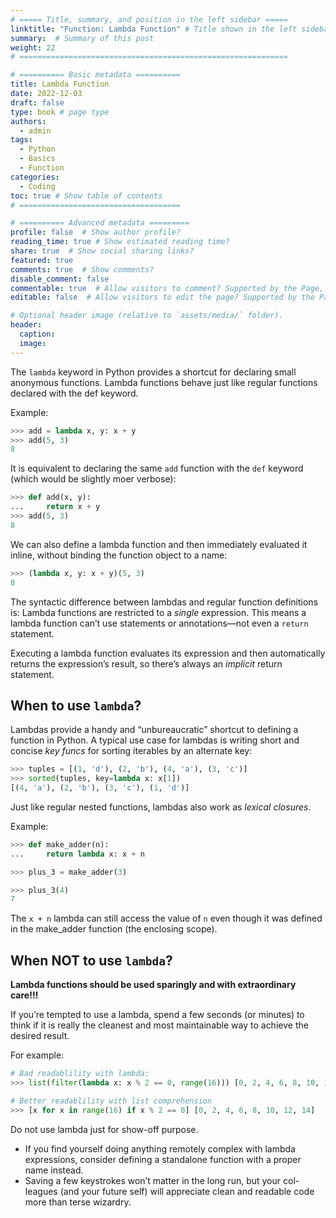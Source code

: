 ```yaml
---
# ===== Title, summary, and position in the left sidebar =====
linktitle: "Function: Lambda Function" # Title shown in the left sidebar menu
summary:  # Summary of this post
weight: 22
# ============================================================

# ========== Basic metadata ==========
title: Lambda Function
date: 2022-12-03
draft: false
type: book # page type
authors:
  - admin
tags:
  - Python
  - Basics
  - Function
categories:
  - Coding
toc: true # Show table of contents
# ====================================

# ========== Advanced metadata =========
profile: false  # Show author profile?
reading_time: true # Show estimated reading time?
share: true  # Show social sharing links?
featured: true
comments: true  # Show comments?
disable_comment: false
commentable: true  # Allow visitors to comment? Supported by the Page, Post, and Book content types.
editable: false  # Allow visitors to edit the page? Supported by the Page, Post, and Book content types.

# Optional header image (relative to `assets/media/` folder).
header:
  caption: 
  image:  
---
```




The `lambda` keyword in Python provides a shortcut for declaring small anonymous functions. Lambda functions behave just like regular functions declared with the def keyword.

Example:

```python
>>> add = lambda x, y: x + y 
>>> add(5, 3)
8
```

It is equivalent to declaring the same `add` function with the `def` keyword (which would be slightly moer verbose):

```python
>>> def add(x, y): 
... 	return x + y 
>>> add(5, 3)
8
```

We can also define a lambda function and then immediately evaluated it inline, without binding the function object to a name:

```python
>>> (lambda x, y: x + y)(5, 3) 
8
```

The syntactic difference between lambdas and regular function definitions is: Lambda functions are restricted to a *single* expression. This means a lambda function can’t use statements or annotations—not even a `return` statement.

Executing a lambda function evaluates its expression and then automatically returns the expression’s result, so there’s always an *implicit* return statement.

## When to use `lambda`?

Lambdas provide a handy and “unbureaucratic” shortcut to defining a function in Python. A typical use case for lambdas is writing short and concise *key funcs* for sorting iterables by an alternate key:

```python
>>> tuples = [(1, 'd'), (2, 'b'), (4, 'a'), (3, 'c')] 
>>> sorted(tuples, key=lambda x: x[1])
[(4, 'a'), (2, 'b'), (3, 'c'), (1, 'd')]
```

Just like regular nested functions, lambdas also work as *lexical closures*. 

Example:

```python
>>> def make_adder(n):
... 	return lambda x: x + n

>>> plus_3 = make_adder(3)

>>> plus_3(4) 
7
```

The `x + n` lambda can still access the value of `n` even though it was defined in the make_adder function (the enclosing scope).

## When NOT to use `lambda`?

**Lambda functions should be used sparingly and with extraordinary care!!!**

If you’re tempted to use a lambda, spend a few seconds (or minutes) to think if it is really the cleanest and most maintainable way to achieve the desired result.

For example:

```python
# Bad readablility with lambda:
>>> list(filter(lambda x: x % 2 == 0, range(16))) [0, 2, 4, 6, 8, 10, 12, 14]

# Better readablility with list comprehension
>>> [x for x in range(16) if x % 2 == 0] [0, 2, 4, 6, 8, 10, 12, 14]
```

Do not use lambda just for show-off purpose. 

- If you find yourself doing anything remotely complex with lambda expressions, consider defining a standalone function with a proper name instead.
- Saving a few keystrokes won’t matter in the long run, but your col- leagues (and your future self) will appreciate clean and readable code more than terse wizardry.